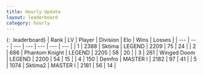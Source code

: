 ```yaml
---
title: Hourly Update
layout: leaderboard
category: hourly
---
```


{: .leaderboard}
| Rank | LV | Player | Division | Elo | Wins | Losses |
| --- | --- | --- | --- | --- | --- | --- |
| <span data-change="0">1</span> | 2388 | <span title="ID: 353063">Sktima</span> | LEGEND | <span data-change="0">2209</span> | <span data-change="0">75</span> | <span data-change="0">24</span> |
| <span data-change="0">2</span> | 686 | <span title="ID: 742939">Phantom Knight</span> | LEGEND | <span data-change="0">2205</span> | <span data-change="0">58</span> | <span data-change="0">20</span> |
| <span data-change="0">3</span> | 261 | <span title="ID: 744396">Winged Doom</span> | LEGEND | <span data-change="0">2200</span> | <span data-change="0">54</span> | <span data-change="0">15</span> |
| <span data-change="2">4</span> | 150 | <span title="ID: 81974">Demfro</span> | MASTER I | <span data-change="12">2182</span> | <span data-change="3">97</span> | <span data-change="1">41</span> |
| <span data-change="-1">5</span> | 1074 | <span title="ID: 402846">Sktima2</span> | MASTER I | <span data-change="0">2181</span> | <span data-change="0">56</span> | <span data-change="0">14</span> |